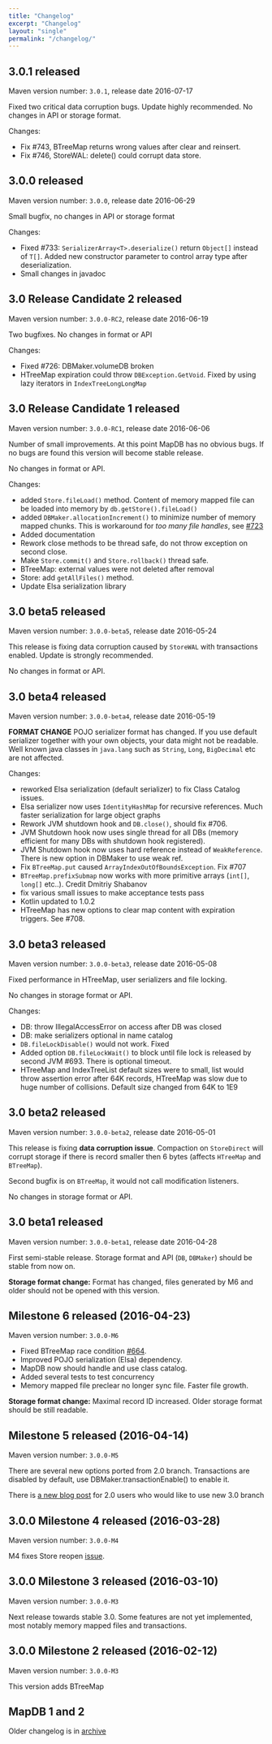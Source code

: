```yaml
---
title: "Changelog"
excerpt: "Changelog"
layout: "single"
permalink: "/changelog/"
---
```



3.0.1 released
--------------

Maven version number: `3.0.1`, release date 2016-07-17

Fixed two critical data corruption bugs. Update highly recommended. No changes in API or storage format. 

Changes:

- Fix #743, BTreeMap returns wrong values after clear and reinsert.
- Fix #746, StoreWAL: delete() could corrupt data store. 


3.0.0 released
--------------

Maven version number: `3.0.0`, release date 2016-06-29

Small bugfix, no changes in API or storage format

Changes:

-   Fixed \#733: `SerializerArray<T>.deserialize()` return `Object[]` instead of `T[]`. Added new constructor parameter to control array type after deserialization.
-   Small changes in javadoc

3.0 Release Candidate 2 released
--------------------------------

Maven version number: `3.0.0-RC2`, release date 2016-06-19

Two bugfixes. No changes in format or API

Changes:

-   Fixed \#726: DBMaker.volumeDB broken
-   HTreeMap expiration could throw `DBException.GetVoid`. Fixed by using lazy iterators in `IndexTreeLongLongMap`

3.0 Release Candidate 1 released
--------------------------------

Maven version number: `3.0.0-RC1`, release date 2016-06-06

Number of small improvements. At this point MapDB has no obvious bugs. If no bugs are found this version will become stable release.

No changes in format or API.

Changes:

-   added `Store.fileLoad()` method. Content of memory mapped file can be loaded into memory by `db.getStore().fileLoad()`
-   added `DBMaker.allocationIncrement()` to minimize number of memory mapped chunks. This is workaround for *too many file handles*, see [\#723](https://github.com/jankotek/mapdb/issues/723)
-   Added documentation
-   Rework close methods to be thread safe, do not throw exception on second close.
-   Make `Store.commit()` and `Store.rollback()` thread safe.
-   BTreeMap: external values were not deleted after removal
-   Store: add `getAllFiles()` method.
-   Update Elsa serialization library

3.0 beta5 released
------------------

Maven version number: `3.0.0-beta5`, release date 2016-05-24

This release is fixing data corruption caused by `StoreWAL` with transactions enabled. Update is strongly recommended.

No changes in format or API.

3.0 beta4 released
------------------

Maven version number: `3.0.0-beta4`, release date 2016-05-19

**FORMAT CHANGE** POJO serializer format has changed. If you use default serializer together with your own objects, your data might not be readable. Well known java classes in `java.lang` such as `String`, `Long`, `BigDecimal` etc are not affected.

Changes:

-   reworked Elsa serialization (default serializer) to fix Class Catalog issues.
-   Elsa serializer now uses `IdentityHashMap` for recursive references. Much faster serialization for large object graphs
-   Rework JVM shutdown hook and `DB.close()`, should fix \#706.
-   JVM Shutdown hook now uses single thread for all DBs (memory efficient for many DBs with shutdown hook registered).
-   JVM Shutdown hook now uses hard reference instead of `WeakReference`. There is new option in DBMaker to use weak ref.
-   Fix `BTreeMap.put` caused `ArrayIndexOutOfBoundsException`. Fix \#707
-   `BTreeMap.prefixSubmap` now works with more primitive arrays (`int[]`, `long[]` etc..). Credit Dmitriy Shabanov
-   fix various small issues to make acceptance tests pass
-   Kotlin updated to 1.0.2
-   HTreeMap has new options to clear map content with expiration triggers. See \#708.

3.0 beta3 released
------------------

Maven version number: `3.0.0-beta3`, release date 2016-05-08

Fixed performance in HTreeMap, user serializers and file locking.

No changes in storage format or API.

Changes:

-   DB: throw IllegalAccessError on access after DB was closed
-   DB: make serializers optional in name catalog
-   `DB.fileLockDisable()` would not work. Fixed
-   Added option `DB.fileLockWait()` to block until file lock is released by second JVM \#693. There is optional timeout.
-   HTreeMap and IndexTreeList default sizes were to small, list would throw assertion error after 64K records, HTreeMap was slow due to huge number of collisions. Default size changed from 64K to 1E9

3.0 beta2 released
------------------

Maven version number: `3.0.0-beta2`, release date 2016-05-01

This release is fixing **data corruption issue**. Compaction on `StoreDirect` will corrupt storage if there is record smaller then 6 bytes (affects `HTreeMap` and `BTreeMap`).

Second bugfix is on `BTreeMap`, it would not call modification listeners.

No changes in storage format or API.

3.0 beta1 released
------------------

Maven version number: `3.0.0-beta1`, release date 2016-04-28

First semi-stable release. Storage format and API (`DB`, `DBMaker`) should be stable from now on.

**Storage format change:** Format has changed, files generated by M6 and older should not be opened with this version.

Milestone 6 released (2016-04-23)
---------------------------------

Maven version number: `3.0.0-M6`

-   Fixed BTreeMap race condition [\#664](https://github.com/jankotek/mapdb/issues/664).
-   Improved POJO serialization (Elsa) dependency.
-   MapDB now should handle and use class catalog.
-   Added several tests to test concurrency
-   Memory mapped file preclear no longer sync file. Faster file growth.

**Storage format change:** Maximal record ID increased. Older storage format should be still readable.

Milestone 5 released (2016-04-14)
---------------------------------

Maven version number: `3.0.0-M5`

There are several new options ported from 2.0 branch. Transactions are disabled by default, use DBMaker.transactionEnable() to enable it.

There is [a new blog post](/news/migrating_to_30/) for 2.0 users who would like to use new 3.0 branch

3.0.0 Milestone 4 released (2016-03-28)
---------------------------------------

Maven version number: `3.0.0-M4`

M4 fixes Store reopen [issue](https://github.com/jankotek/mapdb/issues/680).

3.0.0 Milestone 3 released (2016-03-10)
---------------------------------------

Maven version number: `3.0.0-M3`

Next release towards stable 3.0. Some features are not yet implemented, most notably memory mapped files and transactions.

3.0.0 Milestone 2 released (2016-02-12)
---------------------------------------

Maven version number: `3.0.0-M3`

This version adds BTreeMap

MapDB 1 and 2
-------------

Older changelog is in [archive](../changelog-archive)
